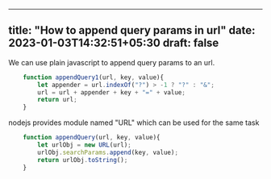  ---
title: "How to append query params in url"
date: 2023-01-03T14:32:51+05:30
draft: false
---

We can use plain javascript to append query params to an url.

```javascript
    function appendQuery1(url, key, value){
        let appender = url.indexOf("?") > -1 ? "?" : "&";
        url = url + appender + key + "=" + value; 
        return url;
    }
```

nodejs provides module named "URL" which can be used for the same task

```javascript
    function appendQuery(url, key, value){
        let urlObj = new URL(url);
        urlObj.searchParams.append(key, value);
        return urlObj.toString();
    }
```
